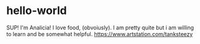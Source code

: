 # hello-world

SUP!
I'm Analicia! 
I love food, (obvoiusly).
I am pretty quite but i am willing to learn 
and be somewhat helpful.
https://www.artstation.com/tanksteezy
